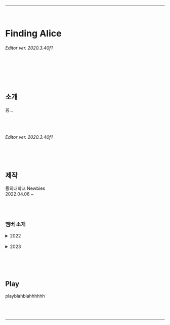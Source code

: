 *****
<br/>

# Finding Alice  
###### Editor ver. 2020.3.40f1
<br/><br/><br/><br/>



## 소개
음...



<br/><br/>
###### Editor ver. 2020.3.40f1
<br/><br/>



## 제작
동의대학교 Newbies  
2022.04.06 ~
<br/><br/><br/><br/>

### 멤버 소개  
<details><summary>2022</summary>  
<div markdown="1">
  
  테이블로 정리하자  
염승민 [기획 / 프로그래밍]  
이승찬 [프로그래밍]  
김현모 [기획]  
  
</div>
</details>
<br/>


<details><summary>2023</summary>  
<div markdown="1">
  
김규리 [프로그래밍]  
이유진 [프로그래밍]  
  
</div>
</details>
<br/><br/><br/><br/>



## Play
playblahblahhhhhh
<br/><br/><br/><br/>




*****




<!-- ## - 게임 예시 이미지<br/>
![Alt Text](/Deck/Rabbit_Sprite.PNG)
- 캐릭터 스프라이트 이미지<br/><br/><br/>

![Alt Text](/Deck/Game_Sample_1.png)
- 게임 플레이 예시 이미지<br/><br/><br/>

![Alt Text](/Deck/KakaoTalk_20220819_223458274.gif)
- 플랫폼 디자인 예시 이미지<br/><br/><br/> -->

